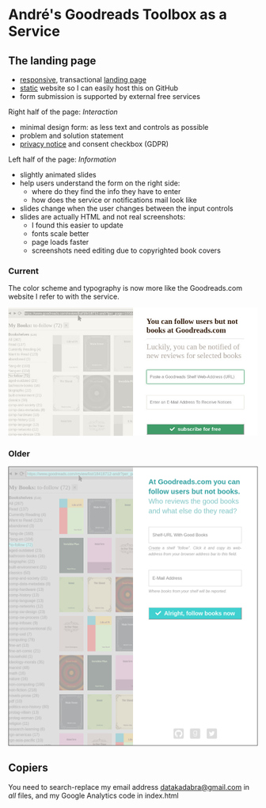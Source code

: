# André's Goodreads Toolbox as a Service

## The landing page

- [responsive](https://en.wikipedia.org/wiki/Responsive_web_design), transactional [landing page](https://en.wikipedia.org/wiki/Landing_page)
- [static](https://en.wikipedia.org/wiki/Static_web_page) website so I can easily host this on GitHub
- form submission is supported by external free services

Right half of the page: _Interaction_
- minimal design form: as less text and controls as possible 
- problem and solution statement 
- [privacy notice](privacy.txt) and consent checkbox (GDPR)
  
Left half of the page: _Information_
- slightly animated slides 
- help users understand the form on the right side:
  - where do they find the info they have to enter 
  - how does the service or notifications mail look like 
- slides change when the user changes between the input controls
- slides are actually HTML and not real screenshots: 
  - I found this easier to update
  - fonts scale better
  - page loads faster
  - screenshots need editing due to copyrighted book covers


### Current

The color scheme and typography is now more like the Goodreads.com website I refer to with the service.

![Screenshot](screenshot-20180402.jpg "Screenshot")



### Older

![Screenshot](screenshot-20180131.png "Screenshot")



## Copiers

You need to search-replace my email address datakadabra@gmail.com in _all_ files, and my Google Analytics code in index.html

